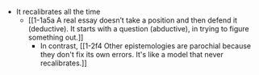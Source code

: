 - It recalibrates all the time
  - [[1-1a5a A real essay doesn’t take a position and then defend it (deductive). It starts with a question (abductive), in trying to figure something out.]]
    - In contrast, [[1-2f4 Other epistemologies are parochial because they don't fix its own errors. It's like a model that never recalibrates.]]